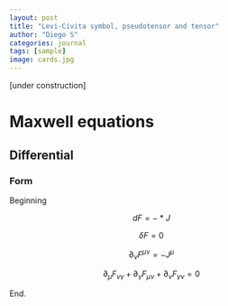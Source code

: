 ```yaml
---
layout: post
title: "Levi-Civita symbol, pseudotensor and tensor"
author: "Diego S"
categories: journal
tags: [sample]
image: cards.jpg
---
```

[under construction]

# Maxwell equations

## Differential

### Form

Beginning

$$ dF= -*J $$

$$ \delta F = 0 $$

$$ \partial _{\nu }F^{\mu \nu } = -J^{\mu }$$

$$ \partial _{\mu }F_{\nu \gamma } + \partial _{\gamma }F_{\mu \nu } + \partial _{\nu }F_{\gamma \nu } = 0 $$

End.
<!--stackedit_data:
eyJoaXN0b3J5IjpbMTA1MDEwMTg1MCwtMTQxNDkwODg3NSw0OD
MzNDc1NjgsMTA0MzI4NDgwMSwxMDQxMzkxMzQsNDgyODYyMTZd
fQ==
-->